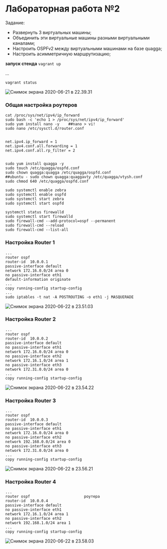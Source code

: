 # Лабораторная работа №2

Задание:

- Развернуть 3 виртуальных машины;
- Объединить эти виртуальные машины разными виртуальными каналами;
- Настроить OSPFv2 между виртуальными машинами на базе quagga;
- Настроить асимметричную маршрутизацию;

**запуск стенда**
`vagrant up`

...

`vagrant status`

![Снимок экрана 2020-06-21 в 22.39.31](https://tva1.sinaimg.cn/large/007S8ZIlgy1gg0j4ftagjj30sq09278n.jpg)

### Общая настройка роутеров

```
cat /proc/sys/net/ipv4/ip_forward
sudo bash -c 'echo 1 > /proc/sys/net/ipv4/ip_forward'
sudo yum install nano -y	##nano > vi!
sudo nano /etc/sysctl.d/router.conf


net.ipv4.ip_forward = 1
net.ipv4.conf.all.forwarding = 1
net.ipv4.conf.all.rp_filter = 2


sudo yum install quagga -y
sudo touch /etc/quagga/ospfd.conf
sudo chown quagga:quagga /etc/quagga/ospfd.conf
##ubuntu - sudo chown quagga:quaggavty /etc/quagga/vtysh.conf
sudo chmod 640 /etc/quagga/ospfd.conf

sudo systemctl enable zebra
sudo systemctl enable ospfd
sudo systemctl start zebra
sudo systemctl start ospfd

systemctl status firewalld
sudo systemctl start firewalld
sudo firewall-cmd --add-protocol=ospf --permanent
sudo firewall-cmd --reload
sudo firewall-cmd --list-all
```


### Настройка Router 1

```
...
router ospf                  
router-id  10.0.0.1           
passive-interface default     
network 172.16.0.0/24 area 0  
no passive-interface eth1     
default-information originate
...
copy running-config startup-config
...
sudo iptables -t nat -A POSTROUTING -o eth1 -j MASQUERADE
```

![Снимок экрана 2020-06-22 в 23.51.03](https://tva1.sinaimg.cn/large/007S8ZIlgy1gg1qt9zg6fj30vu0osnbu.jpg)

### Настройка Router 2

```
...
router ospf                   
router-id  10.0.0.2           
passive-interface default     
no passive-interface eth1     
network 172.16.0.0/24 area 0  
no passive-interface eth2     
network 172.16.1.0/24 area 1 
no passive-interface eth3     
network 172.31.0.0/24 area 0  
...
copy running-config startup-config
```

![Снимок экрана 2020-06-22 в 23.54.22](https://tva1.sinaimg.cn/large/007S8ZIlgy1gg1qwop6mvj30u010zau6.jpg)

### Настройка Router 3

```
...
router ospf                    
router-id  10.0.0.3            
passive-interface default      
no passive-interface eth1      
network 172.16.0.0/24 area 0   
no passive-interface eth2      
network 192.168.0.0/24 area 0 
no passive-interface eth3      
network 172.31.0.0/24 area 0   
...
copy running-config startup-config 
```

![Снимок экрана 2020-06-22 в 23.56.21](https://tva1.sinaimg.cn/large/007S8ZIlgy1gg1qyps546j30vu0tck8z.jpg)

### Настройка Router 4

```
...
router ospf                        роутера
router-id  10.0.0.4                
passive-interface default          
no passive-interface eth1          
network 172.16.1.0/24 area 1       
no passive-interface eth2          
network 192.168.1.0/24 area 1      
...
copy running-config startup-config 
```

![Снимок экрана 2020-06-22 в 23.58.03](https://tva1.sinaimg.cn/large/007S8ZIlgy1gg1r0gypq8j30vu0oqk6l.jpg)